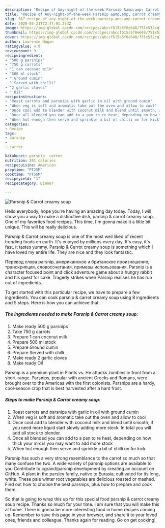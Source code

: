 ```yaml
---
description: "Recipe of Any-night-of-the-week Parsnip &amp;amp; Carrot creamy soup"
title: "Recipe of Any-night-of-the-week Parsnip &amp;amp; Carrot creamy soup"
slug: 667-recipe-of-any-night-of-the-week-parsnip-and-amp-carrot-creamy-soup
date: 2020-05-21T22:47:01.273Z
image: https://img-global.cpcdn.com/recipes/abccf615a5f0e648/751x532cq70/parsnip-carrot-creamy-soup-recipe-main-photo.jpg
thumbnail: https://img-global.cpcdn.com/recipes/abccf615a5f0e648/751x532cq70/parsnip-carrot-creamy-soup-recipe-main-photo.jpg
cover: https://img-global.cpcdn.com/recipes/abccf615a5f0e648/751x532cq70/parsnip-carrot-creamy-soup-recipe-main-photo.jpg
author: Lawrence Hogan
ratingvalue: 4.9
reviewcount: 9
recipeingredient:
- "500 g parsnips"
- "750 g carrots"
- "1 can coconut milk"
- "500 ml stock"
- " Ground cumin"
- " Served with chilli"
- "2 garlic cloves"
- " Oil"
recipeinstructions:
- "Roast carrots and parsnips with garlic in oil with ground cumin"
- "When veg is soft and aromatic take out the oven and allow to cool"
- "Once cool add to blender with coconut milk and blend until smooth, if you need more liquid start slowly adding more stock. In total you will add all stock to blender."
- "Once all blended you can add to a pan to re heat, depending on how thick your mix is you may want to add more stock"
- "When hot enough then serve and sprinkle a bit of chilli on for kick"
categories:
- Recipe
tags:
- parsnip
- 
- carrot

katakunci: parsnip  carrot 
nutrition: 261 calories
recipecuisine: American
preptime: "PT25M"
cooktime: "PT56M"
recipeyield: "1"
recipecategory: Dinner

---
```



![Parsnip &amp; Carrot creamy soup](https://img-global.cpcdn.com/recipes/abccf615a5f0e648/751x532cq70/parsnip-carrot-creamy-soup-recipe-main-photo.jpg)

Hello everybody, hope you're having an amazing day today. Today, I will show you a way to make a distinctive dish, parsnip &amp; carrot creamy soup. One of my favorites food recipes. This time, I'm gonna make it a little bit unique. This will be really delicious.

Parsnip &amp; Carrot creamy soup is one of the most well liked of recent trending foods on earth. It's enjoyed by millions every day. It's easy, it's fast, it tastes yummy. Parsnip &amp; Carrot creamy soup is something which I have loved my entire life. They are nice and they look fantastic.

Перевод слова parsnip, американское и британское произношение, транскрипция, словосочетания, примеры использования. Parsnip is a character focused point and click adventure game about a hungry rabbit and his quest for cake. Tragedy strikes when Parsnip realises he has run out of ingredients.


To get started with this particular recipe, we have to prepare a few ingredients. You can cook parsnip &amp; carrot creamy soup using 8 ingredients and 5 steps. Here is how you can achieve that.

<!--inarticleads1-->

##### The ingredients needed to make Parsnip &amp; Carrot creamy soup:

1. Make ready 500 g parsnips
1. Take 750 g carrots
1. Prepare 1 can coconut milk
1. Prepare 500 ml stock
1. Prepare  Ground cumin
1. Prepare  Served with chilli
1. Make ready 2 garlic cloves
1. Make ready  Oil


Parsnip is a premium plant in Plants vs. He attacks zombies in front from a short-range. Parsnips, popular with ancient Greeks and Romans, were brought over to the Americas with the first colonists. Parsnips are a hardy, cool-season crop that is best harvested after a hard frost. 

<!--inarticleads2-->

##### Steps to make Parsnip &amp; Carrot creamy soup:

1. Roast carrots and parsnips with garlic in oil with ground cumin
1. When veg is soft and aromatic take out the oven and allow to cool
1. Once cool add to blender with coconut milk and blend until smooth, if you need more liquid start slowly adding more stock. In total you will add all stock to blender.
1. Once all blended you can add to a pan to re heat, depending on how thick your mix is you may want to add more stock
1. When hot enough then serve and sprinkle a bit of chilli on for kick


Parsnip has such a very strong resemblance to the carrot so much so that many confuse the two. A wide variety of parsnip options are available to you Contribute to cgrand/parsnip development by creating an account on GitHub. A plant in the parsley family, native to Eurasia, cultivated for its long, white. These pale winter root vegetables are delicious roasted or mashed. Find out how to choose the best parsnips, plus how to prepare and cook them. 

So that is going to wrap this up for this special food parsnip &amp; carrot creamy soup recipe. Thanks so much for your time. I am sure that you will make this at home. There is gonna be more interesting food in home recipes coming up. Remember to save this page in your browser, and share it to your loved ones, friends and colleague. Thanks again for reading. Go on get cooking!
